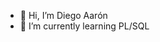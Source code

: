- 👋 Hi, I’m Diego Aarón
- 🌱 I’m currently learning PL/SQL

<!---
diegoaaron/diegoaaron is a ✨ special ✨ repository because its `README.md` (this file) appears on your GitHub profile.
You can click the Preview link to take a look at your changes.
--->
